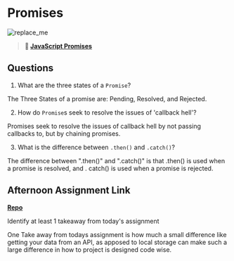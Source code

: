 # Promises

![replace_me](https://codeworks.blob.core.windows.net/public/assets/img/illustrations/placeholder.svg)

> **📖 [JavaScript Promises](https://codeworksacademy.com/fs-student-guide/resources/wk4/02-Promises)**

## Questions

1. What are the three states of a `Promise`?

The Three States of a promise are: Pending, Resolved, and Rejected. 

2. How do `Promise`s seek to resolve the issues of 'callback hell'?

Promises seek to resolve the issues of callback hell by not passing callbacks to, but by chaining promises.

3. What is the difference between `.then()` and `.catch()`?

The difference between ".then()" and ".catch()" is that .then() is used when a promise is resolved, and . catch() is used when a promise is rejected.

## Afternoon Assignment Link

**[Repo](https://github.com/PeytonCurr/asyncGregslist.git)**

Identify at least 1 takeaway from today's assignment

One Take away from todays assignment is how much a small difference like getting your data from an API, as apposed to local storage can make such a large difference in how to project is designed code wise.
